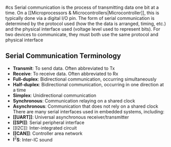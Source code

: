 #cs
Serial communication is the process of transmitting data one bit at a time. On a [[Microprocessors & Microcontrollers|Microcontroller]], this is typically done via a digital I/O pin. 
The form of serial communication is determined by the protocol used (how the the data is arranged, timing, etc.) and the physical interface used (voltage level used to represent bits). For two devices to communicate, they must both use the same protocol and physical interface

## Serial Communication Terminology
- **Transmit**: To send data. Often abbreviated to Tx
- **Receive**: To receive data. Often abbreviated to Rx
- **Full-duplex**: Bidirectional communication, occurring simultaneously
- **Half-duplex**: Bidirectional communication, occurring in one direction at a time
- **Simplex**: Unidirectional communication
- **Synchronous**: Communication relaying on a shared clock
- **Asynchronous**: Communication that does not rely on a shared clock
There are many serial interfaces used in embedded systems, including:
- **[[UART]]**: Universal asynchronous receiver/transmitter
- **[[SPI]]**: Serial peripheral interface
- [[I2C]]: Inter-integrated circuit
- **[[CAN]]**: Controller area network
- $\mathbf{I}^2$**S**: Inter-IC sound


